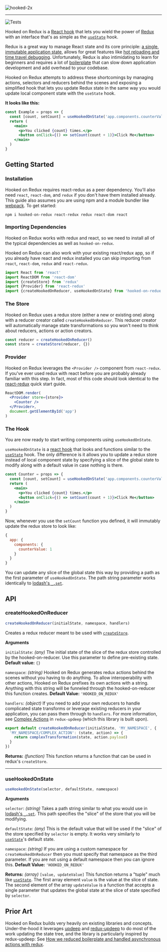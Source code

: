 ![hooked-2x](https://user-images.githubusercontent.com/2415156/82620918-b531b980-9ba7-11ea-8d48-369160ff18b5.jpg)

---

![Tests](https://github.com/harryhope/hooked-on-redux/workflows/Tests/badge.svg?branch=master)

Hooked on Redux is a [React hook](https://reactjs.org/docs/hooks-intro.html) that lets you wield the power of [Redux](https://redux.js.org) with an interface that's as simple as the [`useState`](https://reactjs.org/docs/hooks-state.html) hook.

Redux is a great way to manage React state and its core principle: [a single, immutable application state](https://redux.js.org/introduction/three-principles), allows for great features like [hot reloading and time travel debugging](https://www.youtube.com/watch?v=xsSnOQynTHs). Unfortunately, Redux is also intimidating to learn for beginners and requires a lot of [boilerplate](https://redux.js.org/recipes/reducing-boilerplate) that can slow down application development and add overhead to your codebase.

Hooked on Redux attempts to address these shortcomings by managing actions, selectors and reducers behind the scenes and exposing a simplified hook that lets you update Redux state in the same way you would update local component state with the `useState` hook.

**It looks like this:**
```jsx
const Example = props => {
  const [count, setCount] = useHookedOnState('app.components.counterValue', 0)
  return (
    <main>
      <p>You clicked {count} times.</p>
      <button onClick={() => setCount(count + 1)}>Click Me</button>
    </main>
  )
}
```

## Getting Started

### Installation
Hooked on Redux requires react-redux as a peer dependency. You'll also need `react`, `react-dom`, and `redux` if you don't have them installed already. This guide also assumes you are using npm and a module bundler like [webpack](https://webpack.js.org). To get started:
```
npm i hooked-on-redux react-redux redux react-dom react
```

### Importing Dependencies
Hooked on Redux works with redux and react, so we need to install all of the typical dependencies as well as `hooked-on-redux`.

Hooked on Redux can also work with your existing react/redux app, so if you already have react and redux installed you can skip importing from `react`, `react-dom`, `redux` and `react-redux`.

```jsx
import React from 'react'
import ReactDOM from 'react-dom'
import {createStore} from 'redux'
import {Provider} from 'react-redux'
import {createHookedOnReducer, useHookedOnState} from 'hooked-on-redux'
```

### The Store
Hooked on Redux uses a redux store (either a new or existing one) along with a reducer creator called `createHookedOnReducer`. This reducer creator will automatically manage state transformations so you won't need to think about reducers, actions or action creators.

```jsx
const reducer = createHookedOnReducer()
const store = createStore(reducer, {})
```

### Provider 
Hooked on Redux leverages the `<Provider />` component from `react-redux`. If you've ever used redux with react before you are probably already familiar with this step. In fact, most of this code should look identical to the [react-redux](https://react-redux.js.org/introduction/quick-start#provider) quick start guide.

```jsx
ReactDOM.render(
  <Provider store={store}>
    <Counter />
  </Provider>,
  document.getElementById('app')
)
```

### The Hook
You are now ready to start writing components using `useHookedOnState`.

`useHookedOnState` is a [react hook](https://reactjs.org/docs/hooks-intro.html) that looks and functions similar to the [`useState`](https://reactjs.org/docs/hooks-state.html) hook. The only difference is it allows you to update a redux store instead of local component state by specifying a slice of the global state to modify along with a default value in case nothing is there.

```jsx
const Counter = props => {
  const [count, setCount] = useHookedOnState('app.components.counterValue', 0)
  return (
    <main>
      <p>You clicked {count} times.</p>
      <button onClick={() => setCount(count + 1)}>Click Me</button>
    </main>
  )
}
```

Now, whenever you use the `setCount` function you defined, it will immutably update the redux store to look like:
```js
{
  app: {
    components: {
      counterValue: 1
    }
  }
}
```

You can update any slice of the global state this way by providing a path as the first parameter of `useHookedOnState`. The path string parameter works identically to [lodash's `_.set`](https://lodash.com/docs/4.17.15#set).

## API

### createHookedOnReducer
```js
createHookedOnReducer(initialState, namespace, handlers)
```

Creates a redux reducer meant to be used with [`createStore`](https://redux.js.org/api/createstore#createstorereducer-preloadedstate-enhancer).

**Arguments**

`initialState`: _(any)_ The initial state of the slice of the redux store controlled by the hooked-on-reducer. Use this parameter to define pre-existing state. **Default value:** `{}`

`namespace`: _(string)_ Hooked on Redux generates redux actions behind the scenes without you having to do anything. To allow interoperability with other actions, Hooked on Redux prefixes its own actions with a string. Anything with this string will be funneled through the hooked-on-reducer this function creates. **Default Value:** `'HOOKED_ON_REDUX'`

`handlers`: _(object)_ If you need to add your own reducers to handle complicated state transforms or leverage existing reducers in your application, you can pass them through to `handlers`. For more information, see [Complex Actions](https://github.com/algolia/redux-updeep#complex-actions) in `redux-updeep` (which this library is built upon).

```js
export default createHookedOnReducer(initialState, 'MY_NAMESPACE', {
  'MY_NAMESPACE/COMPLEX_ACTION': (state, action) => {
    return complexTransformation(state, action.payload)
  }
})
```

**Returns:** _(function)_ This function returns a function that can be used in redux's `createStore`.

---

### useHookedOnState
```js
useHookedOnState(selector, defaultState, namespace)
```

**Arguments**

`selector`: _(string)_ Takes a path string similar to what you would use in [lodash's `_.set`](https://lodash.com/docs/4.17.15#set). This path specifies the "slice" of the store that you will be modifying.

`defaultState`: _(any)_ This is the default value that will be used if the "slice" of the store specified by `selector` is empty. It works very similarly to [`useState`](https://reactjs.org/docs/hooks-state.html)'s default state.

`namespace`: _(string)_ If you are using a custom namespace for `createHookedOnReducer` then you must specify that namespace as the third parameter. If you are not using a default namespace then you can ignore this. **Default Value:** `'HOOKED_ON_REDUX'`

**Returns:** _(array)_ `[value, updateValue]` This function returns a "tuple" much like [`useState`](https://reactjs.org/docs/hooks-state.html). The first array element `value` is the value at the slice of state. The second element of the array `updateValue` is a function that accepts a single parameter that updates the global state at the slice of state specified by `selector`.

## Prior Art
Hooked on Redux builds very heavily on existing libraries and concepts. Under-the-hood it leverages [updeep](https://github.com/substantial/updeep) and [redux-updeep](https://github.com/algolia/redux-updeep) to do most of the work updating the state tree, and the library is particularly inspired by redux-updeep: See [How we reduced boilerplate and handled asynchronous actions with redux](https://blog.algolia.com/how-we-reduced-boilerplate-and-handled-asynchronous-actions-with-redux/).

